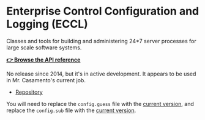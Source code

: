 # Enterprise Control Configuration and Logging (ECCL)

Classes and tools for building and administering 24*7 server processes for large scale software systems. 

**<a href="../../../../RawHTML/ECCL/index.html">👉 Browse the API reference</a>**  

No release since 2014, but it's in active development. It appears to be used in Mr. Casamento's current job.

* [Repository](https://github.com/gnustep/libs-ec)

You will need to replace the `config.guess` file with the [current version](https://git.savannah.gnu.org/gitweb/?p=config.git;a=blob_plain;f=config.guess;hb=HEAD), and replace the `config.sub` file with the [current version](http://git.savannah.gnu.org/gitweb/?p=config.git;a=blob_plain;f=config.sub;hb=HEAD).